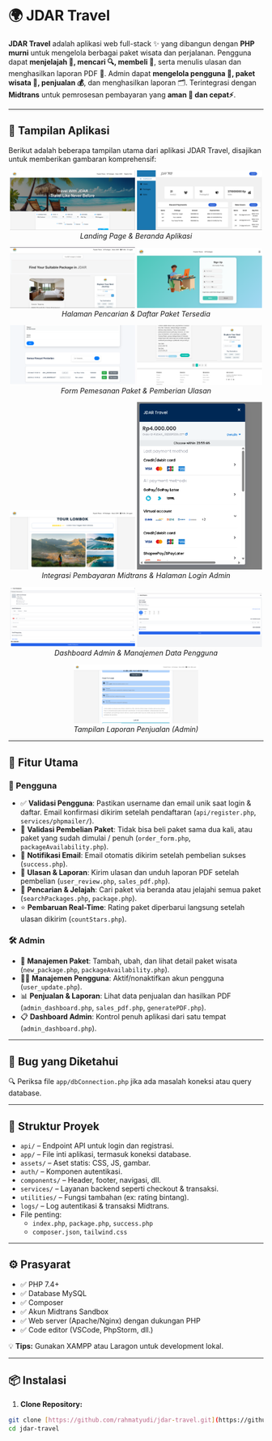# 🌍 JDAR Travel

**JDAR Travel** adalah aplikasi web full-stack ✨ yang dibangun dengan **PHP murni** untuk mengelola berbagai paket wisata dan perjalanan.
Pengguna dapat **menjelajah 🧭, mencari 🔍, membeli 🛒**, serta menulis ulasan dan menghasilkan laporan PDF 📄.
Admin dapat **mengelola pengguna 👥, paket wisata 🧳, penjualan 💰**, dan menghasilkan laporan 🗂️.
Terintegrasi dengan **Midtrans** untuk pemrosesan pembayaran yang **aman 🔐 dan cepat⚡**.

---

## 📸 Tampilan Aplikasi

Berikut adalah beberapa tampilan utama dari aplikasi JDAR Travel, disajikan untuk memberikan gambaran komprehensif:

<p align="center">
  <img src="screenshots/11.png" width="49%" alt="Landing Page">
  <img src="screenshots/01.png" width="49%" alt="Beranda JDAR Travel">
  <br>
  <em>Landing Page & Beranda Aplikasi</em>
</p>

<p align="center">
  <img src="screenshots/10.png" width="49%" alt="Pencarian Paket">
  <img src="screenshots/02.png" width="49%" alt="Daftar Paket">
  <br>
  <em>Halaman Pencarian & Daftar Paket Tersedia</em>
</p>

<p align="center">
  <img src="screenshots/03.png" width="49%" alt="Form Pemesanan">
  <img src="screenshots/09.png" width="49%" alt="Form Ulasan">
  <br>
  <em>Form Pemesanan Paket & Pemberian Ulasan</em>
</p>

<p align="center">
  <img src="screenshots/08.png" width="49%" alt="Pembayaran Midtrans">
  <img src="screenshots/04.png" width="49%" alt="Halaman Login Admin">
  <br>
  <em>Integrasi Pembayaran Midtrans & Halaman Login Admin</em>
</p>

<p align="center">
  <img src="screenshots/05.png" width="49%" alt="Dashboard Admin">
  <img src="screenshots/06.png" width="49%" alt="Tabel Pengguna">
  <br>
  <em>Dashboard Admin & Manajemen Data Pengguna</em>
</p>

<p align="center">
  <img src="screenshots/07.png" width="49%" alt="Laporan Penjualan">
  <br>
  <em>Tampilan Laporan Penjualan (Admin)</em>
</p>


---

## 🚀 Fitur Utama

### 👤 Pengguna
- ✅ **Validasi Pengguna**: Pastikan username dan email unik saat login & daftar. Email konfirmasi dikirim setelah pendaftaran (`api/register.php`, `services/phpmailer/`).
- 🛑 **Validasi Pembelian Paket**: Tidak bisa beli paket sama dua kali, atau paket yang sudah dimulai / penuh (`order_form.php`, `packageAvailability.php`).
- 📧 **Notifikasi Email**: Email otomatis dikirim setelah pembelian sukses (`success.php`).
- 📝 **Ulasan & Laporan**: Kirim ulasan dan unduh laporan PDF setelah pembelian (`user_review.php`, `sales_pdf.php`).
- 🔎 **Pencarian & Jelajah**: Cari paket via beranda atau jelajahi semua paket (`searchPackages.php`, `package.php`).
- ⭐ **Pembaruan Real-Time**: Rating paket diperbarui langsung setelah ulasan dikirim (`countStars.php`).

### 🛠️ Admin
- 🎒 **Manajemen Paket**: Tambah, ubah, dan lihat detail paket wisata (`new_package.php`, `packageAvailability.php`).
- 🧑‍💼 **Manajemen Pengguna**: Aktif/nonaktifkan akun pengguna (`user_update.php`).
- 📊 **Penjualan & Laporan**: Lihat data penjualan dan hasilkan PDF (`admin_dashboard.php`, `sales_pdf.php`, `generatePDF.php`).
- 📋 **Dashboard Admin**: Kontrol penuh aplikasi dari satu tempat (`admin_dashboard.php`).

---

## 🐞 Bug yang Diketahui

🔍 Periksa file `app/dbConnection.php` jika ada masalah koneksi atau query database.

---

## 🧱 Struktur Proyek

- `api/` – Endpoint API untuk login dan registrasi.
- `app/` – File inti aplikasi, termasuk koneksi database.
- `assets/` – Aset statis: CSS, JS, gambar.
- `auth/` – Komponen autentikasi.
- `components/` – Header, footer, navigasi, dll.
- `services/` – Layanan backend seperti checkout & transaksi.
- `utilities/` – Fungsi tambahan (ex: rating bintang).
- `logs/` – Log autentikasi & transaksi Midtrans.
- File penting:
  - `index.php`, `package.php`, `success.php`
  - `composer.json`, `tailwind.css`

---

## ⚙️ Prasyarat

- ✅ PHP 7.4+
- ✅ Database MySQL
- ✅ Composer
- ✅ Akun Midtrans Sandbox
- ✅ Web server (Apache/Nginx) dengan dukungan PHP
- ✅ Code editor (VSCode, PhpStorm, dll.)

💡 **Tips:** Gunakan XAMPP atau Laragon untuk development lokal.

---

## 📦 Instalasi

1. **Clone Repository:**
```bash
git clone [https://github.com/rahmatyudi/jdar-travel.git](https://github.com/rahmatyudi/jdar-travel.git)
cd jdar-travel
